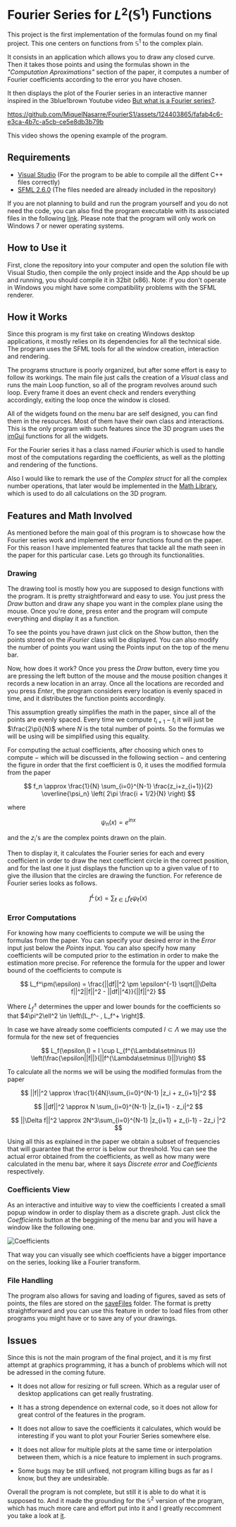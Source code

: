 # Fourier Series for $L^2(\mathbb{S}^1)$ Functions

This project is the first implementation of the formulas found on my final project. 
This one centers on functions from $\mathbb{S}^1$ to the complex plain.

It consists in an application which allows you to draw any closed curve. Then it takes those 
points and using the formulas shown in the *"Computation Aproximations"* section of the 
paper, it computes a number of Fourier coefficients according to the error you have chosen. 

It then displays the plot of the Fourier series in an interactive manner inspired in the 3blue1brown 
Youtube video [But what is a Fourier series?](https://www.youtube.com/watch?v=r6sGWTCMz2k&t=376s). 

https://github.com/MiquelNasarre/FourierS1/assets/124403865/fafab4c6-e3ca-4b7c-a5cb-ce5e8db3b79b

This video shows the opening example of the program.

## Requirements
- [Visual Studio](https://visualstudio.com) (For the program to be able to compile all the diffent C++ files correctly)
- [SFML 2.6.0](https://www.sfml-dev.org/download.php) (The files needed are already included in the repository)

If you are not planning to build and run the program yourself and you do not need the code, you can also find the 
program executable with its associated files in the following 
[link](https://github.com/MiquelNasarre/FourierS1/releases/tag/v1.0). 
Please note that the program will only work on Windows 7 or newer operating systems.

## How to Use it
First, clone the repository into your computer and open the solution file with Visual Studio, then compile the only
project inside and the App should be up and running, you should compile it in 32bit (x86).
Note: if you don't operate in Windows you might have some compatibility problems with the SFML renderer.

## How it Works
Since this program is my first take on creating Windows desktop applications, it mostly relies on its dependencies for 
all the technical side. The program uses the SFML tools for all the window creation, interaction and rendering.

The programs structure is poorly organized, but after some effort is easy to follow its workings. The 
main file just calls the creation of a *Visual* class and runs the main Loop function, so all of the 
program revolves around such loop. Every frame it does an event check and renders everything accordingly, 
exiting the loop once the window is closed.

All of the widgets found on the menu bar are self designed, you can find them in the resources. Most 
of them have their own class and interactions. This is the only program with such features since the 
3D program uses the [imGui](https://github.com/ocornut/imgui) functions for all the widgets.

For the Fourier series it has a class named *iFourier* which is used to handle most of the computations 
regarding the coefficients, as well as the plotting and rendering of the functions.

Also I would like to remark the use of the *Complex struct* for all the complex number operations, 
that later would be implemented in the [Math Library](https://github.com/MiquelNasarre/Math), which 
is used to do all calculations on the 3D program.

## Features and Math Involved
As mentioned before the main goal of this program is to showcase how the Fourier series work and implement 
the error functions found on the paper. For this reason I have implemented features that tackle all the 
math seen in the paper for this particular case. Lets go through its functionalities.

### Drawing
The drawing tool is mostly how you are supposed to design functions with the program. It is pretty 
straightforward and easy to use. You just press the *Draw* button and draw any shape you want in the 
complex plane using the mouse. Once you're done, press enter and the program will compute everything 
and display it as a function.

To see the points you have drawn just click on the *Show* button, then the points stored on the *iFourier* 
class will be displayed. You can also modify the number of points you want using the Points input on the 
top of the menu bar.

Now, how does it work? Once you press the *Draw* button, every time you are pressing the left button of the 
mouse and the mouse position changes it records a new location in an array. Once all the locations are recorded 
and you press *Enter*, the program considers every location is evenly spaced in time, and it distributes the 
function points accordingly. 

This assumption greatly simplifies the math in the paper, since all of the points are evenly spaced. Every 
time we compute $t_{i+1} -t_i$ it will just be $\frac{2\pi}{N}$ where $N$ is the total number of points. 
So the formulas we will be using will be simplified using this equality.

For computing the actual coefficients, after choosing which ones to compute $-$ which will be discussed in 
the following section $-$ and centering the figure in order that the first coefficient is $0$, it uses the 
modified formula from the paper

$$
f_n \approx \frac{1}{N} \sum_{i=0}^{N-1} \frac{z_i+z_{i+1}}{2} \overline{\psi_n} \left( 2\pi \frac{i + 1/2}{N} \right)
$$

where

$$
\psi_n (x) = e^{inx}
$$

and the $z_i$'s are the complex points drawn on the plain. 

Then to display it, it calculates the Fourier series for each and 
every coefficient in order to draw the next coefficient circle in the correct position, and for the last one it just displays 
the function up to a given value of $t$ to give the illusion that the circles are drawing the function. For reference de Fourier 
series looks as follows.

$$
f^L (x) = \sum_{\ell\in L} f_\ell \psi_\ell (x)
$$


### Error Computations
For knowing how many coefficients to compute we will be using the formulas from the paper. You can specify your desired error 
in the *Error* input just below the *Points* input. You can also specify how many coefficients will be computed prior to the estimation 
in order to make the estimation more precise. For reference the formula for the upper and lower bound of the coefficients to compute 
is

$$
L_f^\pm(\epsilon) = \frac{||df||^2 \pm \epsilon^{-1}
\sqrt{||\Delta f||^2||f||^2 - ||df||^4}}{||f||^2}
$$

Where $L_f^\pm$ determines the upper and lower bounds for the coefficients so that $4\pi^2\ell^2 \in \left\[L_f^- , L_f^+ \right]$.

In case we have already some coefficients computed $I\subset\Lambda$ we may use the formula for the new set of frequencies

$$
L_f(\epsilon,I) = I \cup L_{f^{\Lambda\setminus I}}
\left(\frac{\epsilon||f||}{||f^{\Lambda\setminus I}||}\right)
$$

To calculate all the norms we will be using the modified formulas from the paper

$$
||f||^2 \approx \frac{1}{4N}\sum_{i=0}^{N-1} |z_i + z_{i+1}|^2
$$

$$
||df||^2 \approx N \sum_{i=0}^{N-1} |z_{i+1} - z_i|^2
$$

$$
||\Delta f||^2 \approx 
2N^3\sum_{i=0}^{N-1} |z_{i+1} + z_{i-1} - 2z_i |^2
$$

Using all this as explained in the paper we obtain a subset of frequencies that will guarantee that the error is 
below our threshold. You can see the actual error obtained from the coefficients, as well as how many were calculated 
in the menu bar, where it says *Discrete error* and *Coefficients* respectively.

### Coefficients View
As an interactive and intuitive way to view the coefficients I created a small popup window in order to display them 
as a discrete graph. Just click the *Coefficients* button at the beggining of the menu bar and you will have a window 
like the following one.

![Coefficients](https://github.com/MiquelNasarre/FourierS1/assets/124403865/4f3d4d9e-b7b8-4ab3-8586-d8ba743114a8)

That way you can visually see which coefficients have a bigger importance on the series, looking like a Fourier transform.

### File Handling
The program also allows for saving and loading of figures, saved as sets of points, the files are stored on the 
[saveFiles](https://github.com/MiquelNasarre/FourierS1/tree/master/Fourier/saveFiles) folder. The format is pretty 
straightforward and you can use this feature in order to load files from other programs you might have or to save 
any of your drawings.

## Issues
Since this is not the main program of the final project, and it is my first attempt at graphics programming, it has 
a bunch of problems which will not be adressed in the coming future.

- It does not allow for resizing or full screen. Which as a regular user of desktop applications can get really frustrating.

- It has a strong dependence on external code, so it does not allow for great control of the features in the program.

- It does not allow to save the coefficients it calculates, which would be interesting if you want to plot your Fourier Series somewhere else.

- It does not allow for multiple plots at the same time or interpolation between them, which is a nice feature to implement in such programs.

- Some bugs may be still unfixed, not program killing bugs as far as I know, but they are undesirable.

Overall the program is not complete, but still it is able to do what it is supposed to. And it made the grounding for 
the $\mathbb{S}^2$ version of the program, which has much more care and effort put into it and I greatly reccomment 
you take a look at [it](https://github.com/MiquelNasarre/FourierS2).
